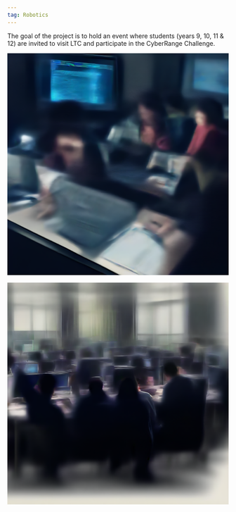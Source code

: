 ```yaml
---
tag: Robotics
---
```

The goal of the project is to hold an event where students (years 9, 10, 11 & 12) are invited to visit LTC and participate in the CyberRange Challenge.

![cyberRangeStudents](Robotics/4%20-%20Project/_projects/CyberRange/_images/cyberRangeStudents.png)

![cyberRangeEvent](Robotics/4%20-%20Project/_projects/CyberRange/_images/cyberRangeEvent.png)